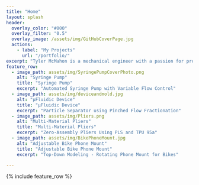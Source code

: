 ```yaml
---
title: "Home"
layout: splash
header:
  overlay_color: "#000"
  overlay_filter: "0.5"
  overlay_image: /assets/img/GitHubCoverPage.jpg
  actions:
    - label: "My Projects"
      url: "/portfolio/"
excerpt: "Tyler McMahon is a mechanical engineer with a passion for product design and advanced prototyping techniques. His professional experience centers on institutional HVAC systems, with a focus on mechanical design "
feature_row:
  - image_path: assets/img/SyringePumpCoverPhoto.png
    alt: "Syringe Pump"
    title: "Syringe Pump"
    excerpt: "Automated Syringe Pump with Variable Flow Control"
  - image_path: assets/img/deviceandmold.jpg
    alt: "μFluidic Device"
    title: "μFluidic Device"
    excerpt: "Particle Separator using Pinched Flow Fractionation"
  - image_path: assets/img/Pliers.png
    alt: "Multi-Material Pliers"
    title: "Multi-Material Pliers"
    excerpt: "Zero-Assembly Pliers Using PLS and TPU 95a"
  - image_path: assets/img/BikePhoneMount.jpg
    alt: "Adjustable Bike Phone Mount"
    title: "Adjustable Bike Phone Mount"
    excerpt: "Top-Down Modeling - Rotating Phone Mount for Bikes"

---
```


{% include feature_row %}


